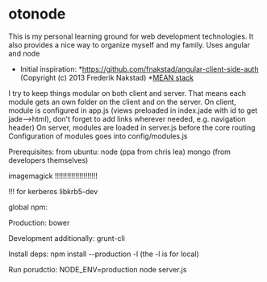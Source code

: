 otonode
=======

This is my personal learning ground for web development technologies. It also provides a nice way to organize myself and my family.
Uses angular and node

* Initial inspiration:
   *https://github.com/fnakstad/angular-client-side-auth (Copyright (c) 2013 Frederik Nakstad)
   *[MEAN stack](http://mean.io/)

I try to keep things modular on both client and server. That means each module gets an own folder on the client and on the server.
On client, module is configured in app.js (views preloaded in index.jade with id to get jade-->html), don't forget to add links wherever needed, e.g. navigation header)
On server, modules are loaded in server.js before the core routing
Configuration of modules goes into config/modules.js

Prerequisites:
from ubuntu:
node (ppa from chris lea)
mongo (from developers themselves)

imagemagick !!!!!!!!!!!!!!!!!!!!!


!!!  for kerberos libkrb5-dev

global npm:

Production:
bower

Development additionally:
grunt-cli


Install deps:
npm install --production -l  (the -l is for local)

Run porudctio:
NODE_ENV=production node server.js
